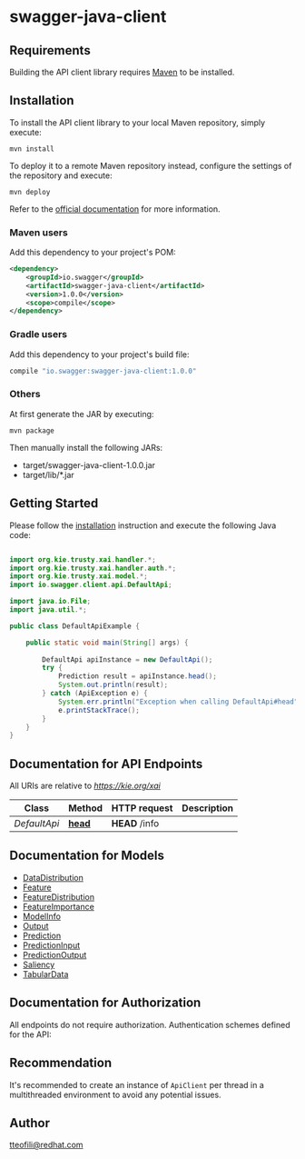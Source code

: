 # swagger-java-client

## Requirements

Building the API client library requires [Maven](https://maven.apache.org/) to be installed.

## Installation

To install the API client library to your local Maven repository, simply execute:

```shell
mvn install
```

To deploy it to a remote Maven repository instead, configure the settings of the repository and execute:

```shell
mvn deploy
```

Refer to the [official documentation](https://maven.apache.org/plugins/maven-deploy-plugin/usage.html) for more information.

### Maven users

Add this dependency to your project's POM:

```xml
<dependency>
    <groupId>io.swagger</groupId>
    <artifactId>swagger-java-client</artifactId>
    <version>1.0.0</version>
    <scope>compile</scope>
</dependency>
```

### Gradle users

Add this dependency to your project's build file:

```groovy
compile "io.swagger:swagger-java-client:1.0.0"
```

### Others

At first generate the JAR by executing:

    mvn package

Then manually install the following JARs:

* target/swagger-java-client-1.0.0.jar
* target/lib/*.jar

## Getting Started

Please follow the [installation](#installation) instruction and execute the following Java code:

```java

import org.kie.trusty.xai.handler.*;
import org.kie.trusty.xai.handler.auth.*;
import org.kie.trusty.xai.model.*;
import io.swagger.client.api.DefaultApi;

import java.io.File;
import java.util.*;

public class DefaultApiExample {

    public static void main(String[] args) {
        
        DefaultApi apiInstance = new DefaultApi();
        try {
            Prediction result = apiInstance.head();
            System.out.println(result);
        } catch (ApiException e) {
            System.err.println("Exception when calling DefaultApi#head");
            e.printStackTrace();
        }
    }
}

```

## Documentation for API Endpoints

All URIs are relative to *https://kie.org/xai*

Class | Method | HTTP request | Description
------------ | ------------- | ------------- | -------------
*DefaultApi* | [**head**](docs/DefaultApi.md#head) | **HEAD** /info | 


## Documentation for Models

 - [DataDistribution](docs/DataDistribution.md)
 - [Feature](docs/Feature.md)
 - [FeatureDistribution](docs/FeatureDistribution.md)
 - [FeatureImportance](docs/FeatureImportance.md)
 - [ModelInfo](docs/ModelInfo.md)
 - [Output](docs/Output.md)
 - [Prediction](docs/Prediction.md)
 - [PredictionInput](docs/PredictionInput.md)
 - [PredictionOutput](docs/PredictionOutput.md)
 - [Saliency](docs/Saliency.md)
 - [TabularData](docs/TabularData.md)


## Documentation for Authorization

All endpoints do not require authorization.
Authentication schemes defined for the API:

## Recommendation

It's recommended to create an instance of `ApiClient` per thread in a multithreaded environment to avoid any potential issues.

## Author

tteofili@redhat.com

